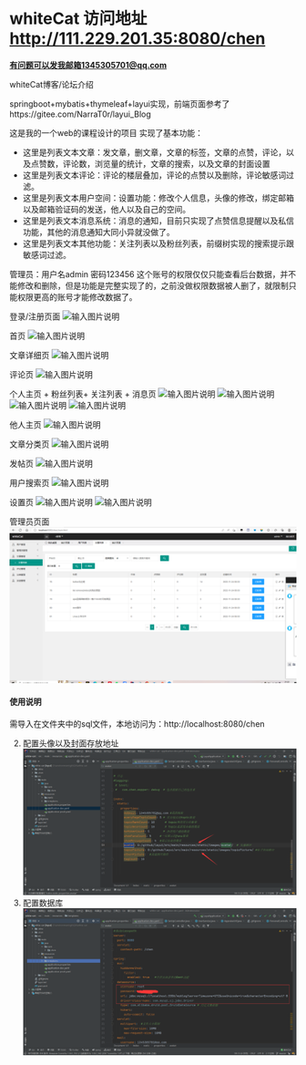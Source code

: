 

# whiteCat 访问地址  http://111.229.201.35:8080/chen   

 **有问题可以发我邮箱1345305701@qq.com** 

whiteCat博客/论坛介绍

springboot+mybatis+thymeleaf+layui实现，前端页面参考了https://gitee.com/NarraT0r/layui_Blog

这是我的一个web的课程设计的项目
实现了基本功能：

- 这里是列表文本文章：发文章，删文章，文章的标签，文章的点赞，评论，以及点赞数，评论数，浏览量的统计，文章的搜索，以及文章的封面设置
- 这里是列表文本评论：评论的楼层叠加，评论的点赞以及删除，评论敏感词过滤。
- 这里是列表文本用户空间：设置功能：修改个人信息，头像的修改，绑定邮箱以及邮箱验证码的发送，他人以及自己的空间。
- 这里是列表文本消息系统：消息的通知，目前只实现了点赞信息提醒以及私信功能，其他的消息通知大同小异就没做了。 
- 这里是列表文本其他功能：关注列表以及粉丝列表，前缀树实现的搜索提示跟敏感词过滤。

管理员：用户名admin 密码123456 这个账号的权限仅仅只能查看后台数据，并不能修改和删除，但是功能是完整实现了的，之前没做权限数据被人删了，就限制只能权限更高的账号才能修改数据了。 


登录/注册页面
![输入图片说明](https://gitee.com/alaions/white-cat/raw/master/ima/login.png)

首页
![输入图片说明](https://gitee.com/alaions/white-cat/raw/master/ima/index.png)

文章详细页
![输入图片说明](https://gitee.com/alaions/white-cat/raw/master/ima/topic.png)

评论页
![输入图片说明](https://gitee.com/alaions/white-cat/raw/master/ima/comment.png)

个人主页 + 粉丝列表+ 关注列表 + 消息页
![输入图片说明](https://gitee.com/alaions/white-cat/raw/master/ima/personal.png)
![输入图片说明](https://gitee.com/alaions/white-cat/raw/master/ima/myFollow.png)
![输入图片说明](https://gitee.com/alaions/white-cat/raw/master/ima/myFans.png)
![输入图片说明](https://gitee.com/alaions/white-cat/raw/master/ima/notic.png)


他人主页
![输入图片说明](https://gitee.com/alaions/white-cat/raw/master/ima/otherPersonal.png)


文章分类页
![输入图片说明](https://gitee.com/alaions/white-cat/raw/master/ima/onlyTopic.png)

发帖页
![输入图片说明](https://gitee.com/alaions/white-cat/raw/master/ima/commitTopic.png)

用户搜索页
![输入图片说明](https://gitee.com/alaions/white-cat/raw/master/ima/selectUser.png)

设置页
![输入图片说明](https://gitee.com/alaions/white-cat/raw/master/ima/setting1.png)
![输入图片说明](https://gitee.com/alaions/white-cat/raw/master/ima/setting2.png)



管理员页面
![输入图片说明](ima/admin.png)
#### 使用说明

需导入在文件夹中的sql文件，本地访问为：http://localhost:8080/chen

2.  配置头像以及封面存放地址
![输入图片说明](ima/15FU820NVR40MUALKHS4%25JM.png)
3.  配置数据库
![输入图片说明](ima/@@3RZLOBF_5%25J%7BQ%7BVD%25OX7E.png)





